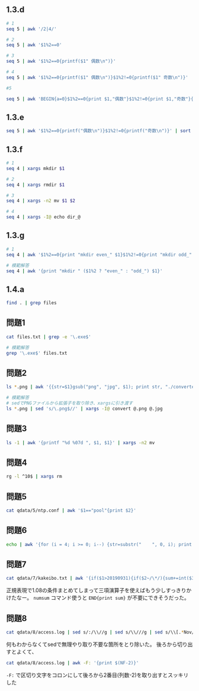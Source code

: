 ## 1.3.d

```bash
# 1
seq 5 | awk '/2|4/'

# 2
seq 5 | awk '$1%2==0'

# 3
seq 5 | awk '$1%2==0{printf($1" 偶数\n")}'

# 4
seq 5 | awk '$1%2==0{printf($1" 偶数\n")}$1%2!=0{printf($1" 奇数\n")}'

#5

seq 5 | awk 'BEGIN{a=0}$1%2==0{print $1,"偶数"}$1%2!=0{print $1,"奇数"}{a+=$1}END{print "合計 ",a,"\n"}'
```

## 1.3.e

```bash
seq 5 | awk '$1%2==0{printf("偶数\n")}$1%2!=0{printf("奇数\n")}' | sort | uniq -c
```

## 1.3.f

```bash
# 1
seq 4 | xargs mkdir $1

# 2
seq 4 | xargs rmdir $1

# 3
seq 4 | xargs -n2 mv $1 $2

# 4
seq 4 | xargs -I@ echo dir_@
```

## 1.3.g

```bash
# 1
seq 4 | awk '$1%2==0{print "mkdir even_" $1}$1%2!=0{print "mkdir odd_" $1}' | bash

# 模範解答
seq 4 | awk '{print "mkdir " ($1%2 ? "even_" : "odd_") $1}'
```

## 1.4.a
```bash
find . | grep files
```

## 問題1
```bash
cat files.txt | grep -e '\.exe$'

# 模範解答
grep '\.exe$' files.txt
```

## 問題2
```bash
ls *.png | awk '{{str=$1}gsub("png", "jpg", $1); print str, "./converted/"$1}' | xargs -n 2 convert

# 模範解答
# sedでPNGファイルから拡張子を取り除き、xargsに引き渡す
ls *.png | sed 's/\.png$//' | xargs -I@ convert @.png @.jpg
```

## 問題3
```bash
ls -1 | awk '{printf "%d %07d ", $1, $1}' | xargs -n2 mv
```

## 問題4
```bash
rg -l ^10$ | xargs rm
```

## 問題5
```bash
cat qdata/5/ntp.conf | awk '$1=="pool"{print $2}'
```

## 問題6
```bash
echo | awk '{for (i = 4; i >= 0; i--) {str=substr("    ", 0, i); print str "x" }}'
```

## 問題7
```bash
cat qdata/7/kakeibo.txt | awk '{if($1>20190931){if($2~/\*/){sum+=int($3*1.08)}else{sum+=int($3*1.1)}}else{sum+=int($3*1.08)}}END{print sum}'
```

正規表現で1.08の条件まとめてしまって三項演算子を使えばもう少しすっきりかけたなー。
`numsum` コマンド使うと `END{print sum}` が不要にできそうだった。

## 問題8
```bash
cat qdata/8/access.log | sed s/:/\\//g | sed s/\\///g | sed s/\\[.*Nov//g | awk '{$4<2017120000 ? am+=1 : pm+=1}END{print "am", am, "pm", pm}'

```

何もわからなくてsedで無理やり取り不要な箇所をとり除いた。
後ろから切り出すとよくて、

```bash
cat qdata/8/access.log | awk -F: '{print $(NF-2)}'
```

`-F:` で区切り文字をコロンにして後ろから2番目(列数-2)を取り出すとスッキリした

